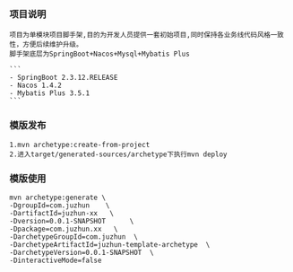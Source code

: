 ### 项目说明
    项目为单模块项目脚手架,目的为开发人员提供一套初始项目,同时保持各业务线代码风格一致性，方便后续维护升级。
    脚手架底层为SpringBoot+Nacos+Mysql+Mybatis Plus
    
    ```
    - SpringBoot 2.3.12.RELEASE
    - Nacos 1.4.2
    - Mybatis Plus 3.5.1
    ``` 

### 模版发布
    1.mvn archetype:create-from-project
    2.进入target/generated-sources/archetype下执行mvn deploy
    
### 模版使用
    mvn archetype:generate \
    -DgroupId=com.juzhun    \
    -DartifactId=juzhun-xx   \
    -Dversion=0.0.1-SNAPSHOT      \
    -Dpackage=com.juzhun.xx   \
    -DarchetypeGroupId=com.juzhun  \
    -DarchetypeArtifactId=juzhun-template-archetype  \
    -DarchetypeVersion=0.0.1-SNAPSHOT  \
    -DinteractiveMode=false  